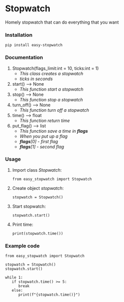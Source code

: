 # Stopwatch

Homely stopwatch that can do everything that you want

### Installation

```
pip install easy-stopwatch
```

### Documentation

1. Stopwatch(flags_limit:int = 10, ticks:int = 1)
   - _This class creates a stopwatch_
   - _ticks in seconds_
2. start() --> None
   - _This function start a stopwatch_
3. stop() --> None
   - _This function stop a stopwatch_
4. turn_off() --> None
   - _This function turn off a stopwatch_
5. time() --> float
   - _This function return time_
6. put_flag() --> list
   - _This function save a time in **flags**_
   - _When you put up a flag_
   - _**flags**[0] - first flag_
   - _**flags**[1] - second flag_

### Usage

1. Import class _Stopwatch_:
   ```
   from easy_stopwatch import Stopwatch
   ```
2. Create object _stopwatch_:
   ```
   stopwatch = Stopwatch()
   ```
3. Start stopwatch:
   ```
   stopwatch.start()
   ```
4. Print time:
   ```
   print(stopwatch.time())
   ```

### Example code

```
from easy_stopwatch import Stopwatch

stopwatch = Stopwatch()
stopwatch.start()

while 1:
   if stopwatch.time() >= 5:
      break
   else:
      print(f"{stopwatch.time()}")
```
